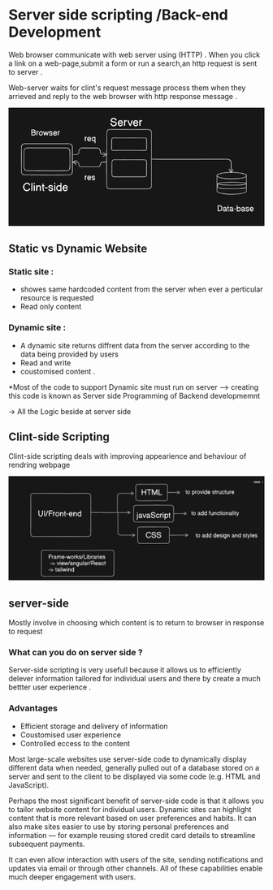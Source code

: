 # Server side scripting /Back-end Development 
Web browser communicate with web server using (HTTP) . When you click a link on a web-page,submit a form or run a search,an http request is sent to server .

Web-server waits for clint's request message process them when they arrieved and reply to the web browser with http response message .

![alt text](image.png)

## Static vs Dynamic Website

### Static site : 
- showes same hardcoded content from the server when ever a perticular resource is requested  
- Read only content 
### Dynamic site :
- A dynamic site returns diffrent data from the server according  to the data being provided by users  
- Read and write 
- coustomised content .

*Most of the code to support Dynamic site must run on server --> creating this code is known as Server side Programming of Backend developmemnt 

-> All the Logic beside at server side 
## Clint-side Scripting 
Clint-side scripting deals with improving appearience and behaviour of rendring webpage 

![alt text](image-1.png)

## server-side 
Mostly involve in choosing which content is to return to browser in response to request 

### What can you do on server side ?

Server-side scripting is very usefull because it allows us to efficiently delever information tailored for individual users and there by create a much bettter user experience .
### Advantages 
- Efficient storage and delivery of information 
- Coustomised user experience
- Controlled eccess to the content 

Most large-scale websites use server-side code to dynamically display different data when needed, generally pulled out of a database stored on a server and sent to the client to be displayed via some code (e.g. HTML and JavaScript).

Perhaps the most significant benefit of server-side code is that it allows you to tailor website content for individual users. Dynamic sites can highlight content that is more relevant based on user preferences and habits. It can also make sites easier to use by storing personal preferences and information — for example reusing stored credit card details to streamline subsequent payments.

It can even allow interaction with users of the site, sending notifications and updates via email or through other channels. All of these capabilities enable much deeper engagement with users.